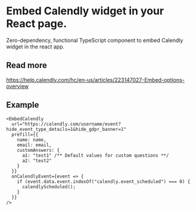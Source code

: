 # Embed Calendly widget in your React page.

Zero-dependency, functional TypeScript component to embed Calendly widget in the react app.

## Read more

https://help.calendly.com/hc/en-us/articles/223147027-Embed-options-overview

## Example

```tsx
<EmbedCalendly
  url="https://calendly.com/username/event?hide_event_type_details=1&hide_gdpr_banner=1"
  prefill={{
    name: name,
    email: email,
    customAnswers: {
      a1: "test1" /** Default values for custom questions **/
      a2: "test2"
    }
  }}
  onCalendlyEvent={event => {
    if (event.data.event.indexOf("calendly.event_scheduled") === 0) {
      calendlyScheduled();
    }
  }}
/>
```
                
